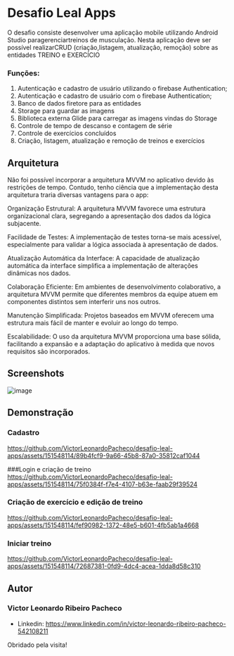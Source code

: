 # Desafio Leal Apps

O desafio consiste desenvolver uma aplicação mobile utilizando Android Studio paragerenciartreinos de musculação. Nesta aplicação deve ser possível realizarCRUD (criação,listagem, atualização, remoção) sobre as entidades TREINO
e EXERCÍCIO

### Funções:

1. Autenticação e cadastro de usuário utilizando o firebase Authentication;
2. Autenticação e cadastro de usuário com o firebase Authentication;
3. Banco de dados firetore para as entidades
4. Storage para guardar as imagens
5. Biblioteca externa Glide para carregar as imagens vindas do Storage
6. Controle de tempo de descanso e contagem de série
7. Controle de exercícios concluídos
8. Criação, listagem, atualização e remoção de treinos e exercícios
   
## Arquitetura

Não foi possível incorporar a arquitetura MVVM no aplicativo devido às restrições de tempo. Contudo, tenho ciência que a implementação desta arquitetura traria diversas vantagens para o app:

Organização Estrutural: A arquitetura MVVM favorece uma estrutura organizacional clara, segregando a apresentação dos dados da lógica subjacente.

Facilidade de Testes: A implementação de testes torna-se mais acessível, especialmente para validar a lógica associada à apresentação de dados.

Atualização Automática da Interface: A capacidade de atualização automática da interface simplifica a implementação de alterações dinâmicas nos dados.

Colaboração Eficiente: Em ambientes de desenvolvimento colaborativo, a arquitetura MVVM permite que diferentes membros da equipe atuem em componentes distintos sem interferir uns nos outros.

Manutenção Simplificada: Projetos baseados em MVVM oferecem uma estrutura mais fácil de manter e evoluir ao longo do tempo.

Escalabilidade: O uso da arquitetura MVVM proporciona uma base sólida, facilitando a expansão e a adaptação do aplicativo à medida que novos requisitos são incorporados.


## Screenshots

![image](https://github.com/VictorLeonardoPacheco/desafio-leal-apps/assets/151548114/c10e4e6c-32af-4612-bc4e-50674b25055b)

## Demonstração
### Cadastro 
https://github.com/VictorLeonardoPacheco/desafio-leal-apps/assets/151548114/89b4fcf9-9a66-45b8-87a0-35812caf1044 

###Login e criação de treino 
https://github.com/VictorLeonardoPacheco/desafio-leal-apps/assets/151548114/75f0384f-f7e4-4107-b63e-faab29f39524

### Criação de exercício e edição de treino
https://github.com/VictorLeonardoPacheco/desafio-leal-apps/assets/151548114/fef90982-1372-48e5-b601-4fb5ab1a4668

### Iniciar treino
https://github.com/VictorLeonardoPacheco/desafio-leal-apps/assets/151548114/72687381-0fd9-4dc4-acea-1dda8d58c310

## Autor

### Victor Leonardo Ribeiro Pacheco
* Linkedin: https://www.linkedin.com/in/victor-leonardo-ribeiro-pacheco-542108211

Obridado pela visita!
